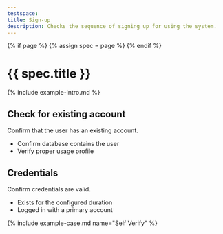```yaml
---
testspace:
title: Sign-up
description: Checks the sequence of signing up for using the system. 
---
```


{% if page %} {% assign spec = page %} {% endif %}

# {{ spec.title }}
{% include example-intro.md %}

## Check for existing account
Confirm that the user has an existing account.

- Confirm database contains the user
- Verify proper usage profile


## Credentials
Confirm credentials are valid.

- Exists for the configured duration
- Logged in with a primary account

{% include example-case.md name="Self Verify" %}